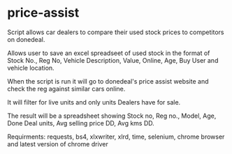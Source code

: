 # price-assist

Script allows car dealers to compare their used stock prices to competitors on donedeal.

Allows user to save an excel spreadseet of used stock in the format of Stock No., Reg No, Vehicle Description, Value, Online, Age, Buy User
and vehicle location.

When the script is run it will go to donedeal's price assist website and check the reg against similar cars online.

It will filter for live units and only units Dealers have for sale.

The result will be a spreadsheet showing Stock no, Reg no., Model, Age, Done Deal units, Avg selling price DD, Avg kms DD.

Requirments: requests, bs4, xlxwriter, xlrd, time, selenium, chrome browser and latest version of chrome driver

